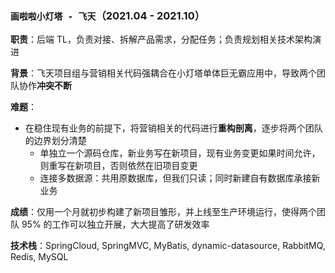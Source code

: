 ### `画啦啦小灯塔 - 飞天`（2021.04 - 2021.10）

**职责**：后端 TL，负责对接、拆解产品需求，分配任务；负责规划相关技术架构演进

**背景**：飞天项目组与营销相关代码强耦合在小灯塔单体巨无霸应用中，导致两个团队协作**冲突不断**

**难题**：
- 在稳住现有业务的前提下，将营销相关的代码进行**重构剖离**，逐步将两个团队的边界划分清楚
  - 单独立一个源码仓库，新业务写在新项目，现有业务变更如果时间允许，则重写在新项目，否则依然在旧项目变更
  - 连接多数据源：共用原数据库，但我们只读；同时新建自有数据库承接新业务

**成绩**：仅用一个月就初步构建了新项目雏形，并上线至生产环境运行，使得两个团队 95% 的工作可以独立开展，大大提高了研发效率

**技术栈**：SpringCloud, SpringMVC, MyBatis, dynamic-datasource, RabbitMQ, Redis, MySQL
